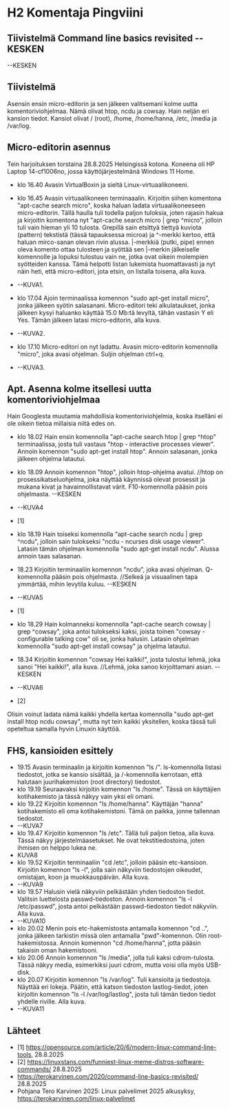 # H2 Komentaja Pingviini

## Tiivistelmä Command line basics revisited      --KESKEN

--KESKEN

## Tiivistelmä

Asensin ensin micro-editorin ja sen jälkeen valitsemani kolme uutta komentoriviohjelmaa. Nämä olivat htop, ncdu ja cowsay. Hain neljän eri kansion tiedot. Kansiot olivat / (root), /home, /home/hanna, /etc, /media ja /var/log.

## Micro-editorin asennus

Tein harjoituksen torstaina 28.8.2025 Helsingissä kotona. Koneena oli HP Laptop 14-cf1006no, jossa käyttöjärjestelmänä Windows 11 Home.

* klo 16.40 Avasin VirtualBoxin ja sieltä Linux-virtuaalikoneeni.
* klo 16.45 Avasin virtuaalikoneen terminaaalin. Kirjoitin siihen komentona "apt-cache search micro", koska haluan ladata virtuaalikoneeseen micro-editorin. Tällä haulla tuli todella paljon tuloksia, joten rajasin hakua ja kirjoitin komentona nyt "apt-cache search micro | grep ^micro", jolloin tuli vain hieman yli 10 tulosta. Grepillä sain etsittyä tiettyä kuviota (pattern) tekstistä (tässä tapauksessa microa) ja ^-merkki kertoo, että haluan mirco-sanan olevan rivin alussa. |-merkkiä (putki, pipe) ennen oleva komento ottaa tulosteen ja syöttää sen |-merkin jälkeiselle komennolle ja lopuksi tulostuu vain ne, jotka ovat oikein molempien syötteiden kanssa. Tämä helpotti listan lukemista huomattavasti ja nyt näin heti, että micro-editori, jota etsin, on listalla toisena, alla kuva.
* --KUVA1.

* klo 17.04 Ajoin terminaalissa komennon "sudo apt-get install micro", jonka jälkeen syötin salasanani. Micro-editori teki alkulataukset, jonka jälkeen kysyi haluanko käyttää 15.0 Mb:tä levyltä, tähän vastasin Y eli Yes. Tämän jälkeen latasi micro-editorin, alla kuva.
* --KUVA2.

* klo 17.10 Micro-editori on nyt ladattu. Avasin micro-editorin komennolla "micro", joka avasi ohjelman. Suljin ohjelman ctrl+q.
* --KUVA3.

## Apt. Asenna kolme itsellesi uutta komentoriviohjelmaa

Hain Googlesta muutamia mahdollisia komentoriviohjelmia, koska itselläni ei ole oikein tietoa millaisia niitä edes on.

* klo 18.02 Hain ensin komennolla "apt-cache search htop | grep ^htop" terminaalissa, josta tuli vastaus "htop - interactive processes viewer". Annoin komennon "sudo apt-get install htop". Annoin salasanan, jonka jälkeen ohjelma latautui.
* klo 18.09 Annoin komennon "htop", jolloin htop-ohjelma avatui. //htop on prosessikatseluohjelma, joka näyttää käynnissä olevat prosessit ja mukana kivat ja havainnollistavat värit. F10-komennolla pääsin pois ohjelmasta.  --KESKEN
* --KUVA4
* [1]

* klo 18.19 Hain toiseksi komennolla "apt-cache search ncdu | grep ^ncdu", jolloin sain tulokseksi "ncdu - ncurses disk usage viewer". Latasin tämän ohjelman komennolla "sudo apt-get install ncdu". Alussa annoin taas salasanan.
* 18.23 Kirjoitin terminaaliin komennon "ncdu", joka avasi ohjelman. Q-komennolla pääsin pois ohjelmasta. //Selkeä ja visuaalinen tapa ymmärtää, mihin levytila kuluu.  --KESKEN
* --KUVA5
* [1]

* klo 18.29 Hain kolmanneksi komennolla "apt-cache search cowsay | grep ^cowsay", joka antoi tulokseksi kaksi, joista toinen "cowsay - configurable talking cow" oli se, jonka halusin. Latasin ohjelman komennolla "sudo apt-get install cowsay" ja ohjelma latautui.
* 18.34 Kirjoitin komennon "cowsay Hei kaikki!", josta tulostui lehmä, joka sanoi "Hei kaikki!", alla kuva. //Lehmä, joka sanoo kirjoittamani asian. --KESKEN
* --KUVA6
* [2]

Olisin voinut ladata nämä kaikki yhdella kertaa komennolla "sudo apt-get install htop ncdu cowsay", mutta nyt tein kaikki yksitellen, koska tässä tuli opeteltua samalla hyvin Linuxin käyttöä.

## FHS, kansioiden esittely

* 19.15 Avasin terminaalin ja kirjoitin komennon "ls /". ls-komennolla listasi tiedostot, jotka se kansio sisältää, ja /-komennolla kerrotaan, että halutaan juurihakemiston (root directory) tiedostot.
* klo 19.19 Seuraavaksi kirjoitin komennon "ls /home". Tässä on käyttäjien kotihakemisto ja tässä näkyy vain yksi eli omani.
* klo 19.22 Kirjoitin komennon "ls /home/hanna". Käyttäjän "hanna" kotihakemisto eli oma kotihakemistoni. Tämä on paikka, jonne tallennan tiedostot.
* --KUVA7
* klo 19.47 Kirjoitin komennon "ls /etc". Tällä tuli paljon tietoa, alla kuva. Tässä näkyy järjestelmäasetukset. Ne ovat tekstitiedostoina, joten ihmisen on helppo lukea ne.
* KUVA8
* klo 19.52 Kirjoitin terminaaliin "cd /etc", jolloin pääsin etc-kansioon. Kirjoitin komennon "ls -l", jolla sain näkyviin tiedostojen oikeudet, omistajan, koon ja muokkauspäivän. Alla kuva.
* --KUVA9 
* klo 19.57 Halusin vielä näkyviin pelkästään yhden tiedoston tiedot. Valitsin luettelosta passwd-tiedoston. Annoin komennon "ls -l /etc/passwd", josta antoi pelkästään passwd-tiedoston tiedot näkyviin. Alla kuva.
* --KUVA10
* klo 20.02 Menin pois etc-hakemistosta antamalla komennon "cd ..", jonka jälkeen tarkistin missä olen antamalla "pwd"-komennon. Olin root-hakemistossa. Annoin komennon "cd /home/hanna", jotta pääsin takaisin oman hakemistooni.
* klo 20.06 Annoin komennon "ls /media", jolla tuli kaksi cdrom-tulosta. Tässä näkyy media, esimerkiksi juuri cdrom, mutta voisi olla myös USB-disk.
* klo 20.07 Kirjoitin komennon "ls /var/log". Tuli kansioita ja tiedostoja. Näyttää eri lokeja. Päätin, että katson tiedoston lastlog-tiedot, joten kirjoitin komennon "ls -l /var/log/lastlog", josta tuli tämän tiedon tiedot yhdelle riville. Alla kuva.
* --KUVA11


## Lähteet

* [1] https://opensource.com/article/20/6/modern-linux-command-line-tools, 28.8.2025
* [2] https://linuxstans.com/funniest-linux-meme-distros-software-commands/ 28.8.2025
* https://terokarvinen.com/2020/command-line-basics-revisited/ 28.8.2025
* Pohjana Tero Karvinen 2025: Linux palvelimet 2025 alkusyksy, https://terokarvinen.com/linux-palvelimet
